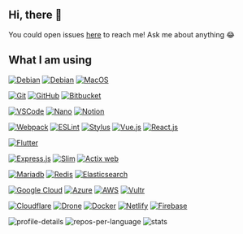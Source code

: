 ## Hi, there 👋

<!-- https://github.com/henriquesebastiao/badges -->
<!-- TODO: [![Blog](https://img.shields.io/website?color=&up_message=&url=)](https://) -->

You could open issues [here](https://github.com/up9cloud/up9cloud/issues) to reach me! Ask me about anything 😂

## What I am using

<!-- OS -->
[![Debian](https://img.shields.io/badge/-Debian-c9d1d9?logo=Debian&logoColor=A81D33)](https://www.debian.org)
[![Debian](https://img.shields.io/badge/Ubuntu-c9d1d9?logo=ubuntu&logoColor=E95420)](https://ubuntu.com/)
[![MacOS](https://img.shields.io/badge/-MacOS-c9d1d9?logo=apple&logoColor=999999)](https://www.apple.com/macbook-pro-13)

<!-- Version control -->
[![Git](https://img.shields.io/badge/-Git-c9d1d9?logo=git)](https://git-scm.com)
[![GitHub](https://img.shields.io/badge/-GitHub-c9d1d9?logo=github&logoColor=181717)](https://github.com/up9cloud)
[![Bitbucket](https://img.shields.io/badge/-Bitbucket-c9d1d9?logo=Bitbucket&logoColor=0052CC)](https://bitbucket.org)

<!-- Editors -->
<!-- TODO: real vscodium logo -->
<!-- [![VSCodium](https://img.shields.io/badge/-VSCodium-c9d1d9?logo=visual-studio-code&logoColor=2859df)](https://vscodium.com) -->
[![VSCode](https://img.shields.io/badge/-Visual%20Studio%20Code-c9d1d9?logo=visual-studio-code&logoColor=2859df)](https://code.visualstudio.com)
[![Nano](https://img.shields.io/badge/-Nano-c9d1d9?logo=Gnu&logoColor=832bf5)](https://www.nano-editor.org)
[![Notion](https://img.shields.io/badge/-Notion-c9d1d9?logo=Notion&logoColor=000000)](https://www.notion.so)

<!-- Web frameworks -->
[![Webpack](https://img.shields.io/badge/-Webpack-c9d1d9?logo=Webpack)](https://webpack.js.org)
[![ESLint](https://img.shields.io/badge/-ESLint-c9d1d9?logo=ESLint&logoColor=4B32C3)](https://eslint.org)
[![Stylus](https://img.shields.io/badge/-Stylus-c9d1d9?logo=Stylus&logoColor=333333)](https://stylus-lang.com)
[![Vue.js](https://img.shields.io/badge/-Vue.js-c9d1d9?logo=Vue.js)](https://vuejs.org)
[![React.js](https://img.shields.io/badge/-React.js-c9d1d9?logo=React)](https://reactjs.org/)

<!-- Mobile frameworks -->
[![Flutter](https://img.shields.io/badge/-Flutter-c9d1d9?logo=Flutter&logoColor=3ac4fa)](https://flutter.dev/)

<!-- Backend frameworks -->
[![Express.js](https://img.shields.io/badge/-Express.js-c9d1d9?logo=JavaScript&logoColor=F7DF1E)](https://expressjs.com)
[![Slim](https://img.shields.io/badge/-Slim-c9d1d9?logo=PHP&logoColor=777BB4)](https://www.slimframework.com)
[![Actix web](https://img.shields.io/badge/-Actix%20web-c9d1d9?logo=Rust&logoColor=686766)](https://actix.rs)

<!-- Databases -->
[![Mariadb](https://img.shields.io/badge/-Mariadb-c9d1d9?logo=Mariadb&logoColor=003545)](https://mariadb.org/)
[![Redis](https://img.shields.io/badge/-Redis-c9d1d9?logo=Redis&logoColor=DC382D)](https://redis.io)
[![Elasticsearch](https://img.shields.io/badge/SQLite-c9d1d9?logo=sqlite&logoColor=003B57)](https://www.elastic.co)

<!-- DevOps iaas -->
[![Google Cloud](https://img.shields.io/badge/GCP-c9d1d9?logo=google-cloud&logoColor=4285F4)](https://cloud.google.com)
[![Azure](https://img.shields.io/badge/Azure-c9d1d9?logo=microsoft-azure&logoColor=007BFC)](https://azure.microsoft.com)
[![AWS](https://img.shields.io/badge/AWS-c9d1d9?logo=amazon-web-services&logoColor=007BFC)](https://aws.amazon.com)
[![Vultr](https://img.shields.io/badge/Vultr-c9d1d9?logo=Vultr&logoColor=007BFC)](https://www.vultr.com)

<!-- DevOps paas -->
[![Cloudflare](https://img.shields.io/badge/-Cloudflare-c9d1d9?logo=Cloudflare&logoColor=F38020)](https://www.cloudflare.com)
[![Drone](https://img.shields.io/badge/-Drone%20CI-c9d1d9?logo=Drone&logoColor=212121)](https://www.drone.io)
[![Docker](https://img.shields.io/badge/-Docker-c9d1d9?logo=Docker&logoColor=2496ED)](https://www.docker.com)
[![Netlify](https://img.shields.io/badge/-Netlify-c9d1d9?logo=netlify&logoColor=00C7B7)](https://www.netlify.com)
[![Firebase](https://img.shields.io/badge/-Firebase-c9d1d9?logo=Firebase&logoColor=FFCA28)](https://console.firebase.google.com)

<!--
## Languages
[![JavaScript](https://img.shields.io/badge/-JavaScript-c9d1d9?logo=JavaScript&logoColor=F7DF1E)](https://developer.mozilla.org/en-US/docs/Web/JavaScript)
[![Rust](https://img.shields.io/badge/-Rust-c9d1d9?logo=Rust&logoColor=000000)](https://www.rust-lang.org)
[![PHP](https://img.shields.io/badge/-PHP-c9d1d9?logo=PHP&logoColor=777BB4)](https://www.php.net)
[![Bash](https://img.shields.io/badge/-Bash-c9d1d9?logo=gnu%20bash&logoColor=4EAA25)](https://www.gnu.org/software/bash)
[![V](https://img.shields.io/badge/-V-c9d1d9?logo=v&logoColor=5D87BF)](https://vlang.io)
[![Go](https://img.shields.io/badge/-Go-c9d1d9?logo=go&logoColor=00ADD8)](https://golang.org)
-->

![profile-details](http://github-profile-summary-cards.vercel.app/api/cards/profile-details?username=up9cloud&theme=default)
![repos-per-language](http://github-profile-summary-cards.vercel.app/api/cards/repos-per-language?username=up9cloud&theme=default)
![stats](http://github-profile-summary-cards.vercel.app/api/cards/stats?username=up9cloud&theme=default)
<!-- [![up9cloud's github stats](https://github-readme-stats.vercel.app/api?username=up9cloud&theme=dark&show_icons=true)](https://github.com/up9cloud) -->

<!-- [![Top Langs](https://github-readme-stats.vercel.app/api/top-langs/?username=up9cloud&theme=dark&layout=compact)](https://github.com/up9cloud) -->

<!-- TODO: ![visitors]() -->

